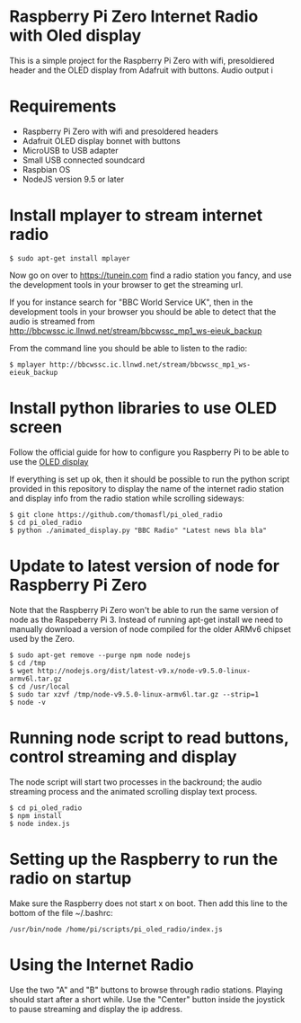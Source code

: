Raspberry Pi Zero Internet Radio with Oled display
==================================================

 This is a simple project for the Raspberry Pi Zero with wifi, presoldiered header and the OLED display from Adafruit with buttons. Audio output i

# Requirements

 - Raspberry Pi Zero with wifi and presoldered headers
 - Adafruit OLED display bonnet with buttons
 - MicroUSB to USB adapter
 - Small USB connected soundcard
 - Raspbian OS
 - NodeJS version 9.5 or later

# Install mplayer to stream internet radio

```
$ sudo apt-get install mplayer
```

Now go on over to https://tunein.com find a radio station you fancy,
and use the development tools in your browser to get the streaming url.

If you for instance search for "BBC World Service UK", then in the
development tools in your browser you should be able to detect that
the audio is streamed from http://bbcwssc.ic.llnwd.net/stream/bbcwssc_mp1_ws-eieuk_backup

From the command line you should be able to listen to the radio:

```
$ mplayer http://bbcwssc.ic.llnwd.net/stream/bbcwssc_mp1_ws-eieuk_backup
```


# Install python libraries to use OLED screen

Follow the official guide for how to configure you Raspberry Pi to be able to use the [OLED display](https://learn.adafruit.com/adafruit-128x64-oled-bonnet-for-raspberry-pi/overview)

If everything is set up ok, then it should be possible to run the
python script provided in this repository to display the name of
the internet radio station and display info from the radio station
while scrolling sideways:

```
$ git clone https://github.com/thomasfl/pi_oled_radio
$ cd pi_oled_radio
$ python ./animated_display.py "BBC Radio" "Latest news bla bla"
```

# Update to latest version of node for Raspberry Pi Zero

Note that the Raspberry Pi Zero won't be able to run the same version of node as the Raspeberry Pi 3. Instead of running apt-get install we need to manually download a version of node compiled for the older ARMv6 chipset used by the Zero.

```
$ sudo apt-get remove --purge npm node nodejs
$ cd /tmp
$ wget http://nodejs.org/dist/latest-v9.x/node-v9.5.0-linux-armv6l.tar.gz
$ cd /usr/local
$ sudo tar xzvf /tmp/node-v9.5.0-linux-armv6l.tar.gz --strip=1
$ node -v
```

# Running node script to read buttons, control streaming and display

The node script will start two processes in the backround; the audio
streaming process and the animated scrolling display text process.

```
$ cd pi_oled_radio
$ npm install
$ node index.js
```

# Setting up the Raspberry to run the radio on startup

Make sure the Raspberry does not start x on boot. Then add this line to
the bottom of the file ~/.bashrc:

```
/usr/bin/node /home/pi/scripts/pi_oled_radio/index.js
```

# Using the Internet Radio

Use the two "A" and "B" buttons to browse through radio stations.
Playing should start after a short while. Use the "Center" button inside
the joystick to pause streaming and display the ip address.

